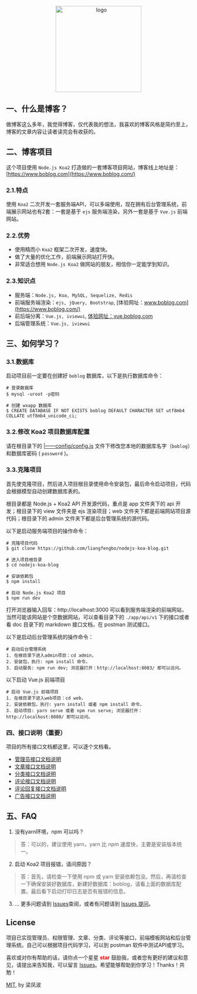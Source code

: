 <p align="center"><a href="http://www.boblog.com" target="_blank" rel="noopener noreferrer"><img width="234" src="http://images.boblog.com/BOBLOG-03.png" alt="logo"></a></p>

## 一、什么是博客？

做博客这么多年，我觉得博客，仅代表我的想法，我喜欢的博客风格是简约至上，博客的文章内容让读者读完会有收获的。


## 二、博客项目

这个项目使用 `Node.js Koa2` 打造做的一套博客项目网站，博客线上地址是：[https://www.boblog.com](https://www.boblog.com/)

### 2.1.特点
使用 `Koa2` 二次开发一套服务端API，可以多端使用，现在拥有后台管理系统，前端展示网站也有2套：一套是基于 `ejs` 服务端渲染，另外一套是基于 `Vue.js` 前端网站。

### 2.2.优势
- 使用精而小 `Koa2` 框架二次开发，速度快。
- 做了大量的优化工作，前端展示网站打开快。
- 非常适合想用 `Node.js Koa2` 做网站的朋友，相信你一定能学到知识。

### 2.3.知识点
- 服务端：`Node.js, Koa, MySQL, Sequelize, Redis`
- 前端服务端渲染：`ejs, jQuery, Bootstrap`, [体验网址：www.boblog.com](https://www.boblog.com/)
- 前后端分离：`Vue.js, iviewui`, [体验网址：vue.boblog.com](http://vue.boblog.com/)
- 后端管理系统：`Vue.js, iviewui`

## 三、如何学习？

### 3.1.数据库
启动项目前一定要在创建好 `boblog` 数据库，以下是执行数据库命令：
```
# 登录数据库
$ mysql -uroot -p密码

# 创建 wxapp 数据库
$ CREATE DATABASE IF NOT EXISTS boblog DEFAULT CHARACTER SET utf8mb4 COLLATE utf8mb4_unicode_ci;
```

### 3.2.修改 Koa2 项目数据库配置
请在根目录下的 [|——config/config.js](https://github.com/liangfengbo/nodejs-koa-blog/blob/master/config/config.js) 文件下修改您本地的数据库名字（`boblog`）和数据库密码 ( `password` )。

### 3.3.克隆项目
首先使克隆项目，然后进入项目根目录使用命令安装包，最后命令启动项目，代码会根据模型自动创建数据库表的。

根目录都是 Node.js + Koa2 API 开发源代码，重点是 app 文件夹下的 api 开发；根目录下的 view 文件夹是 ejs 渲染项目；web 文件夹下都是前端网站项目源代码；根目录下的 admin 文件夹下都是后台管理系统的源代码。

以下是启动服务端项目的操作命令：
```
# 克隆项目代码
$ git clone https://github.com/liangfengbo/nodejs-koa-blog.git

# 进入项目根目录
$ cd nodejs-koa-blog

# 安装依赖包
$ npm install

# 启动 Node.js Koa2 项目
$ npm run dev
```
打开浏览器输入回车：http://localhost:3000 可以看到服务端渲染的前端网站，当然可能该网站是个空数据网站，可以查看目录下的 `./app/api/v1` 下的接口或者看 doc 目录下的 markdown 接口文档，在 postman 测试接口。


以下是启动后台管理系统的操作命令：
```
# 启动后台管理系统
1. 在根目录下进入admin项目：cd admin，
2. 安装包，执行: npm install 命令，
3. 启动服务: npm run dev; 浏览器打开：http://localhost:8083/ 即可以访问。
```


以下启动 Vue.js 前端项目
```
# 启动 Vue.js 前端项目
1. 在根目录下进入web项目：cd web，
2. 安装依赖包，执行: yarn install 或者 npm install 命令，
3. 启动项目: yarn serve 或者 npm run serve; 浏览器打开：http://localhost:8080/ 即可以访问。
```


### 四、接口说明（重要）
项目的所有接口文档都这里，可以逐个文档看。
- [管理员接口文档说明](./doc/admin.md)
- [文章接口文档说明](./doc/article.md)
- [分类接口文档说明](./doc/category.md)
- [评论接口文档说明](./doc/comment.md)
- [评论回复接口文档说明](./doc/reply.md)
- [广告接口文档说明](./doc/advertise.md)

## 五、FAQ
1. 没有yarn环境，npm 可以吗？ 
> 答：可以的，建议使用 yarn，yarn 比 npm 速度快，主要是安装版本统一。

2. 启动 Koa2 项目报错，请问原因？
> 答：首先，请检查一下使用 npm 或 yarn 安装依赖包没。然后，再请检查一下确保安装好数据库，新建好数据库：boblog，请看上面的数据库配置。最后看下启动打印日志是否有报错的信息。
3. ... 更多问题请到 [Issues](https://github.com/liangfengbo/nodejs-koa-blog/issues)查阅，或者有问题请到 [Issues 提问](https://github.com/liangfengbo/nodejs-koa-blog/issues/new)。

## License

项目已实现管理员、权限管理、文章、分类、评论等接口，前端模板网站和后台管理系统。自己可以根据项目代码学习，可以到 postman 软件中测试API或学习。

喜欢或对你有帮助的话，请你点一个星星 <strong style='color:red;'>star</strong> 鼓励我，或者您有更好的建议和意见，请提出来告知我，可以留言 [Issues](https://github.com/liangfengbo/nodejs-koa-blog/issues/new)。希望能够帮助到你学习！Thanks！共勉！

[MIT](https://github.com/liangfengbo/nodejs-koa-blog/blob/master/LICENSE), by 梁凤波

